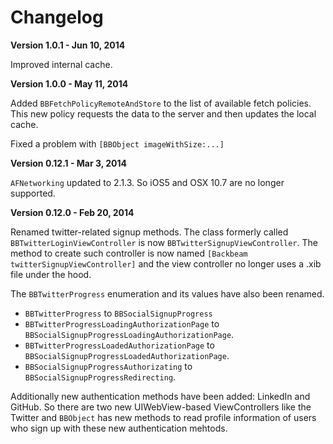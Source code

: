 Changelog
=========

**Version 1.0.1 - Jun 10, 2014**

Improved internal cache.

**Version 1.0.0 - May 11, 2014**

Added `BBFetchPolicyRemoteAndStore` to the list of available fetch policies. This new policy requests the data to the server and then updates the local cache.

Fixed a problem with `[BBObject imageWithSize:...]`

**Version 0.12.1 - Mar 3, 2014**

`AFNetworking` updated to 2.1.3. So iOS5 and OSX 10.7 are no longer supported.

**Version 0.12.0 - Feb 20, 2014**

Renamed twitter-related signup methods. The class formerly called `BBTwitterLoginViewController` is now `BBTwitterSignupViewController`. The method to create such controller is now named `[Backbeam twitterSignupViewController]` and the view controller no longer uses a .xib file under the hood.

The `BBTwitterProgress` enumeration and its values have also been renamed.

* `BBTwitterProgress` to `BBSocialSignupProgress`
* `BBTwitterProgressLoadingAuthorizationPage` to `BBSocialSignupProgressLoadingAuthorizationPage`.
* `BBTwitterProgressLoadedAuthorizationPage` to `BBSocialSignupProgressLoadedAuthorizationPage`.
* `BBSocialSignupProgressAuthorizating` to `BBSocialSignupProgressRedirecting`.

Additionally new authentication methods have been added: LinkedIn and GitHub. So there are two new UIWebView-based ViewControllers like the Twitter and `BBObject` has new methods to read profile information of users who sign up with these new authentication mehtods.

